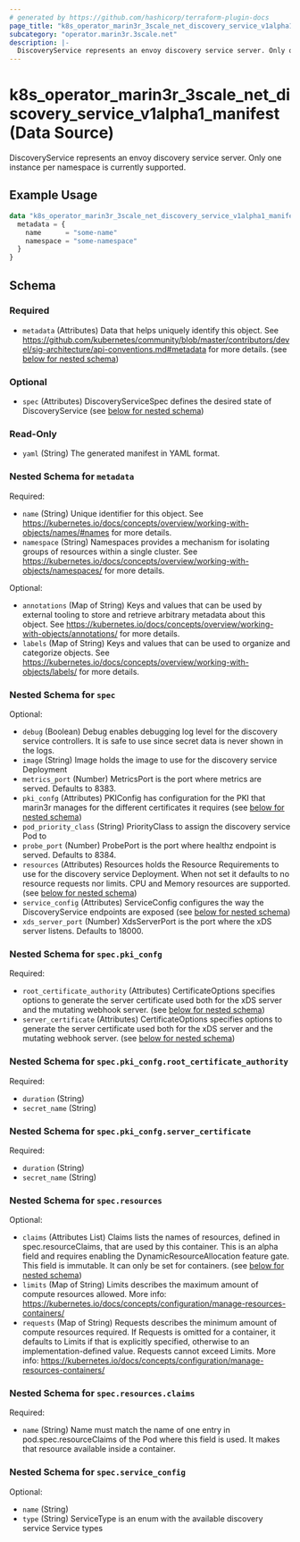 ```yaml
---
# generated by https://github.com/hashicorp/terraform-plugin-docs
page_title: "k8s_operator_marin3r_3scale_net_discovery_service_v1alpha1_manifest Data Source - terraform-provider-k8s"
subcategory: "operator.marin3r.3scale.net"
description: |-
  DiscoveryService represents an envoy discovery service server. Only one instance per namespace is currently supported.
---
```


# k8s_operator_marin3r_3scale_net_discovery_service_v1alpha1_manifest (Data Source)

DiscoveryService represents an envoy discovery service server. Only one instance per namespace is currently supported.

## Example Usage

```terraform
data "k8s_operator_marin3r_3scale_net_discovery_service_v1alpha1_manifest" "example" {
  metadata = {
    name      = "some-name"
    namespace = "some-namespace"
  }
}
```

<!-- schema generated by tfplugindocs -->
## Schema

### Required

- `metadata` (Attributes) Data that helps uniquely identify this object. See https://github.com/kubernetes/community/blob/master/contributors/devel/sig-architecture/api-conventions.md#metadata for more details. (see [below for nested schema](#nestedatt--metadata))

### Optional

- `spec` (Attributes) DiscoveryServiceSpec defines the desired state of DiscoveryService (see [below for nested schema](#nestedatt--spec))

### Read-Only

- `yaml` (String) The generated manifest in YAML format.

<a id="nestedatt--metadata"></a>
### Nested Schema for `metadata`

Required:

- `name` (String) Unique identifier for this object. See https://kubernetes.io/docs/concepts/overview/working-with-objects/names/#names for more details.
- `namespace` (String) Namespaces provides a mechanism for isolating groups of resources within a single cluster. See https://kubernetes.io/docs/concepts/overview/working-with-objects/namespaces/ for more details.

Optional:

- `annotations` (Map of String) Keys and values that can be used by external tooling to store and retrieve arbitrary metadata about this object. See https://kubernetes.io/docs/concepts/overview/working-with-objects/annotations/ for more details.
- `labels` (Map of String) Keys and values that can be used to organize and categorize objects. See https://kubernetes.io/docs/concepts/overview/working-with-objects/labels/ for more details.


<a id="nestedatt--spec"></a>
### Nested Schema for `spec`

Optional:

- `debug` (Boolean) Debug enables debugging log level for the discovery service controllers. It is safe to use since secret data is never shown in the logs.
- `image` (String) Image holds the image to use for the discovery service Deployment
- `metrics_port` (Number) MetricsPort is the port where metrics are served. Defaults to 8383.
- `pki_confg` (Attributes) PKIConfig has configuration for the PKI that marin3r manages for the different certificates it requires (see [below for nested schema](#nestedatt--spec--pki_confg))
- `pod_priority_class` (String) PriorityClass to assign the discovery service Pod to
- `probe_port` (Number) ProbePort is the port where healthz endpoint is served. Defaults to 8384.
- `resources` (Attributes) Resources holds the Resource Requirements to use for the discovery service Deployment. When not set it defaults to no resource requests nor limits. CPU and Memory resources are supported. (see [below for nested schema](#nestedatt--spec--resources))
- `service_config` (Attributes) ServiceConfig configures the way the DiscoveryService endpoints are exposed (see [below for nested schema](#nestedatt--spec--service_config))
- `xds_server_port` (Number) XdsServerPort is the port where the xDS server listens. Defaults to 18000.

<a id="nestedatt--spec--pki_confg"></a>
### Nested Schema for `spec.pki_confg`

Required:

- `root_certificate_authority` (Attributes) CertificateOptions specifies options to generate the server certificate used both for the xDS server and the mutating webhook server. (see [below for nested schema](#nestedatt--spec--pki_confg--root_certificate_authority))
- `server_certificate` (Attributes) CertificateOptions specifies options to generate the server certificate used both for the xDS server and the mutating webhook server. (see [below for nested schema](#nestedatt--spec--pki_confg--server_certificate))

<a id="nestedatt--spec--pki_confg--root_certificate_authority"></a>
### Nested Schema for `spec.pki_confg.root_certificate_authority`

Required:

- `duration` (String)
- `secret_name` (String)


<a id="nestedatt--spec--pki_confg--server_certificate"></a>
### Nested Schema for `spec.pki_confg.server_certificate`

Required:

- `duration` (String)
- `secret_name` (String)



<a id="nestedatt--spec--resources"></a>
### Nested Schema for `spec.resources`

Optional:

- `claims` (Attributes List) Claims lists the names of resources, defined in spec.resourceClaims, that are used by this container. This is an alpha field and requires enabling the DynamicResourceAllocation feature gate. This field is immutable. It can only be set for containers. (see [below for nested schema](#nestedatt--spec--resources--claims))
- `limits` (Map of String) Limits describes the maximum amount of compute resources allowed. More info: https://kubernetes.io/docs/concepts/configuration/manage-resources-containers/
- `requests` (Map of String) Requests describes the minimum amount of compute resources required. If Requests is omitted for a container, it defaults to Limits if that is explicitly specified, otherwise to an implementation-defined value. Requests cannot exceed Limits. More info: https://kubernetes.io/docs/concepts/configuration/manage-resources-containers/

<a id="nestedatt--spec--resources--claims"></a>
### Nested Schema for `spec.resources.claims`

Required:

- `name` (String) Name must match the name of one entry in pod.spec.resourceClaims of the Pod where this field is used. It makes that resource available inside a container.



<a id="nestedatt--spec--service_config"></a>
### Nested Schema for `spec.service_config`

Optional:

- `name` (String)
- `type` (String) ServiceType is an enum with the available discovery service Service types
